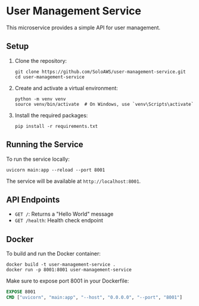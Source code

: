 # User Management Service

This microservice provides a simple API for user management.

## Setup

1. Clone the repository:

   ```
   git clone https://github.com/SoloAWS/user-management-service.git
   cd user-management-service
   ```

2. Create and activate a virtual environment:

   ```
   python -m venv venv
   source venv/bin/activate  # On Windows, use `venv\Scripts\activate`
   ```

3. Install the required packages:
   ```
   pip install -r requirements.txt
   ```

## Running the Service

To run the service locally:

```
uvicorn main:app --reload --port 8001
```

The service will be available at `http://localhost:8001`.

## API Endpoints

- `GET /`: Returns a "Hello World" message
- `GET /health`: Health check endpoint

## Docker

To build and run the Docker container:

```
docker build -t user-management-service .
docker run -p 8001:8001 user-management-service
```

Make sure to expose port 8001 in your Dockerfile:

```dockerfile
EXPOSE 8001
CMD ["uvicorn", "main:app", "--host", "0.0.0.0", "--port", "8001"]
```
